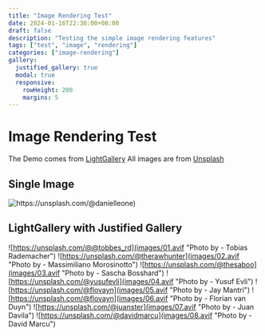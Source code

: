 ```yaml
---
title: "Image Rendering Test"
date: 2024-01-16T22:30:00+08:00
draft: false
description: "Testing the simple image rendering features"
tags: ["test", "image", "rendering"]
categories: ["image-rendering"]
gallery:
  justified_gallery: true
  modal: true
  responsive:
    rowHeight: 200
    margins: 5
---
```


# Image Rendering Test
The Demo comes from [LightGallery](https://www.lightgalleryjs.com/demos/thumbnails/)
All images are from [Unsplash](https://unsplash.com/)

## Single Image
![https://unsplash.com/@danielleone)](bundle.avif "Photo by - Daniel Leone")

## LightGallery with Justified Gallery
![https://unsplash.com/@@tobbes_rd](images/01.avif "Photo by - Tobias Rademacher")
![https://unsplash.com/@therawhunter](images/02.avif "Photo by - Massimiliano Morosinotto")
![https://unsplash.com/@thesaboo](images/03.avif "Photo by - Sascha Bosshard")
![https://unsplash.com/@yusufevli](images/04.avif "Photo by - Yusuf Evli")
![https://unsplash.com/@flovayn](images/05.avif "Photo by - Jay Mantri")
![https://unsplash.com/@flovayn](images/06.avif "Photo by -  Florian van Duyn")
![https://unsplash.com/@juanster](images/07.avif "Photo by - Juan Davila")
![https://unsplash.com/@davidmarcu](images/08.avif "Photo by - David Marcu")


